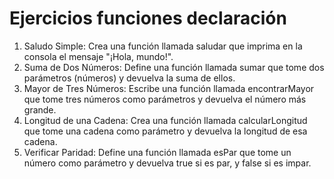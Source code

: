 # Ejercicios funciones declaración

1. Saludo Simple: Crea una función llamada saludar que imprima en la consola el mensaje "¡Hola, mundo!".
2. Suma de Dos Números: Define una función llamada sumar que tome dos parámetros (números) y devuelva la suma de ellos.
3. Mayor de Tres Números: Escribe una función llamada encontrarMayor que tome tres números como parámetros y devuelva el número más grande.
4. Longitud de una Cadena: Crea una función llamada calcularLongitud que tome una cadena como parámetro y devuelva la longitud de esa cadena.
5. Verificar Paridad: Define una función llamada esPar que tome un número como parámetro y devuelva true si es par, y false si es impar.
